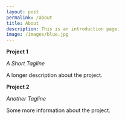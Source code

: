 ```yaml
---
layout: post
permalink: /about
title: About
description: This is an introduction page.
image: /images/blue.jpg
---
```

<article>
<p><b>Project 1</b></p>
<p><i>A Short Tagline</i></p>
<p>A longer description about the project.</p>
</article>

<article>
<p><b>Project 2</b></p>
<p><i>Another Tagline</i></p>
<p>Some more information about the project.</p>
</article>